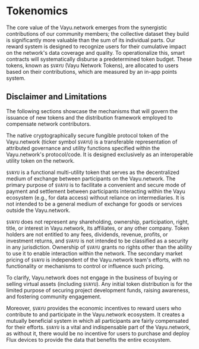 # Tokenomics

The core value of the Vayu.network emerges from the synergistic contributions of our community members; the collective dataset they build is significantly more valuable than the sum of its individual parts. Our reward system is designed to recognize users for their cumulative impact on the network's data coverage and quality. To operationalize this, smart contracts will systematically disburse a predetermined token budget. These tokens, known as `$VAYU` (Vayu Network Tokens), are allocated to users based on their contributions, which are measured by an in-app points system.

## Disclaimer and Limitations

The following sections showcase the mechanisms that will govern the issuance of new tokens and the distribution framework employed to compensate network contributors.

The native cryptographically secure fungible protocol token of the Vayu.network (ticker symbol `$VAYU`) is a transferable representation of attributed governance and utility functions specified within the Vayu.network's protocol/code. It is designed exclusively as an interoperable utility token on the network.

`$VAYU` is a functional multi-utility token that serves as the decentralized medium of exchange between participants on the Vayu.network. The primary purpose of `$VAYU` is to facilitate a convenient and secure mode of payment and settlement between participants interacting within the Vayu ecosystem (e.g., for data access) without reliance on intermediaries. It is not intended to be a general medium of exchange for goods or services outside the Vayu.network.

`$VAYU` does not represent any shareholding, ownership, participation, right, title, or interest in Vayu.network, its affiliates, or any other company. Token holders are not entitled to any fees, dividends, revenue, profits, or investment returns, and `$VAYU` is not intended to be classified as a security in any jurisdiction. Ownership of `$VAYU` grants no rights other than the ability to use it to enable interaction within the network. The secondary market pricing of `$VAYU` is independent of the Vayu.network team's efforts, with no functionality or mechanisms to control or influence such pricing.

To clarify, Vayu.network does not engage in the business of buying or selling virtual assets (including `$VAYU`). Any initial token distribution is for the limited purpose of securing project development funds, raising awareness, and fostering community engagement.

Moreover, `$VAYU` provides the economic incentives to reward users who contribute to and participate in the Vayu.network ecosystem. It creates a mutually beneficial system in which all participants are fairly compensated for their efforts. `$VAYU` is a vital and indispensable part of the Vayu.network, as without it, there would be no incentive for users to purchase and deploy Flux devices to provide the data that benefits the entire ecosystem. 